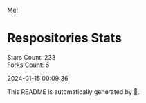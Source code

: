 Me!

# Respositories Stats
Stars Count: 233  
Forks Count: 6

2024-01-15 00:09:36  

This README is automatically generated by [🐰](https://github.com/rnitta/rnitta).
